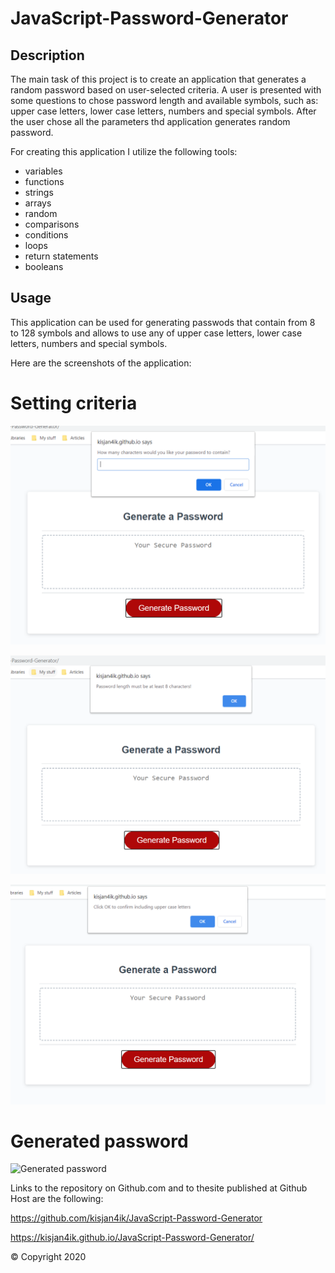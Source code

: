 # JavaScript-Password-Generator

## Description 

The main task of this project is to create an application that generates a random password based on user-selected criteria. 
A user is presented with some questions to chose password length and  available symbols, such as: upper case letters, lower case letters, numbers and special symbols.
After the user chose all the parameters thd application generates random password.

For creating this application I utilize the following tools:

- variables
- functions
- strings
- arrays
- random
- comparisons
- conditions
- loops
- return statements
- booleans



## Usage 

This application can be used for generating passwods that contain from 8 to 128 symbols and allows to use any of upper case letters, lower case letters, numbers and special symbols. 


Here are the screenshots of the application:

# Setting criteria
![Criteria_1](assets/criteria_0.PNG)

![Criteria_2](assets/criteria_1.PNG)

![Criteria_3](assets/criteria_2.PNG)



# Generated password
![Generated password](assets/images/password.PNG)



Links to the repository on Github.com and to thesite published  at Github Host are the following:

 https://github.com/kisjan4ik/JavaScript-Password-Generator

 https://kisjan4ik.github.io/JavaScript-Password-Generator/

© Copyright 2020

